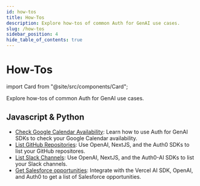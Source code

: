 ```yaml
---
id: how-tos
title: How-Tos
description: Explore how-tos of common Auth for GenAI use cases.
slug: /how-tos
sidebar_position: 4
hide_table_of_contents: true
---
```


# How-Tos

import Card from "@site/src/components/Card";

Explore how-tos of common Auth for GenAI use cases.

## Javascript & Python
- [Check Google Calendar Availability](check-google-calendar-availability): Learn how to use Auth for GenAI SDKs to check your Google Calendar availability.
- [List GitHub Repositories](list-github-repositories): Use OpenAI, NextJS, and the Auth0 SDKs to list your GitHub repositores.
- [List Slack Channels](list-slack-channels): Use OpenAI, NextJS, and the Auth0-AI SDKs to list your Slack channels.
- [Get Salesforce opportunities](get-salesforce-opportunities): Integrate with the Vercel AI SDK, OpenAI, and Auth0 to get a list of Salesforce opportunities.

